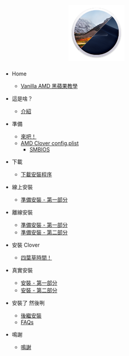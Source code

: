 <h1 style='text-align: center'><img src='./logo.png' style='height: 150px' /></h1>

* Home
    * [Vanilla AMD 黑蘋果教學](/zh-cht/)

* 這是啥？
    * [介紹](/zh-cht/what-is-this/introduction/)

* 準備
    * [來吧！](/zh-cht/prerequisites/get-started/)
    * [AMD Clover config.plist](/zh-cht/prerequisites/amd-clover-config.plist/)
        * [SMBIOS](/zh-cht/prerequisites/amd-clover-config.plist/smbios.md)

* 下載
    * [下載安裝程序](/zh-cht/download/README.md)

* 線上安裝
    * [準備安裝 - 第一部分](/zh-cht/network-installer-guide/network-part-1/)

* 離線安裝
    * [準備安裝 - 第一部分](/zh-cht/offline-installer-guide/offline-part-1/)
    * [準備安裝 - 第二部分](/zh-cht/offline-installer-guide/offline-part-2/)

* 安裝 Clover 
    * [四葉草時間！](/zh-cht/clover-installtion/usb-clover/)

* 真實安裝
    * [安裝 - 第一部分](/zh-cht/actual-installation/actual-installation-part-1.md)
    * [安裝 - 第二部分](/zh-cht/actual-installation/actual-installation-part-2.md)

* 安裝了 然後咧
    * [後繼安裝](/zh-cht/post-installation/posty.md)
    * [FAQs](/zh-cht/post-installation/faqs.md)

* 鳴謝
    * [鳴謝](/zh-cht/credits/credits.md)
